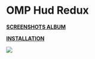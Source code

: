 # OMP Hud Redux

**[SCREENSHOTS ALBUM](https://imgur.com/a/XCNB1)** 

**[INSTALLATION](https://imgur.com/a/w3Ah6)**

![](https://i.imgur.com/lXUI5Pv.jpg)